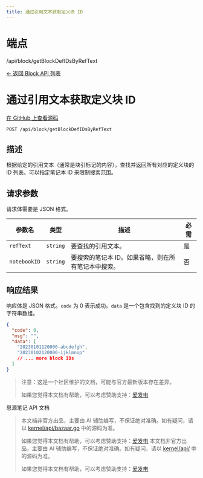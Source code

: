 ```yaml
---
title: 通过引用文本获取定义块 ID
---
```

# 端点

/api/block/getBlockDefIDsByRefText

[← 返回 Block API 列表](../pages/block.html)

# 通过引用文本获取定义块 ID

[在 GitHub 上查看源码](https://github.com/siyuan-note/siyuan/blob/master/kernel/api/block.go#L413)

`POST /api/block/getBlockDefIDsByRefText`

## 描述

根据给定的引用文本（通常是块引标记的内容），查找并返回所有对应的定义块的 ID 列表。可以指定笔记本 ID 来限制搜索范围。

## 请求参数

请求体需要是 JSON 格式。

| 参数名 | 类型 | 描述 | 必需 |
| --- | --- | --- | --- |
| `refText` | `string` | 要查找的引用文本。 | 是 |
| `notebookID` | `string` | 要搜索的笔记本 ID。如果省略，则在所有笔记本中搜索。 | 否 |

## 响应结果

响应体是 JSON 格式。`code` 为 0 表示成功。`data` 是一个包含找到的定义块 ID 的字符串数组。

```json
{
  "code": 0,
  "msg": "",
  "data": [
    "20230101120000-abcdefgh",
    "20230102120000-ijklmnop"
    // ... more block IDs
  ]
}
```

> 注意：这是一个社区维护的文档，可能与官方最新版本存在差异。
> 
> 如果您觉得本文档有帮助，可以考虑赞助支持：[爱发电](https://afdian.com/a/leolee9086?tab=feed)

思源笔记 API 文档
> 本文档非官方出品，主要由 AI 辅助编写，不保证绝对准确。如有疑问，请以 [kernel/api/bazaar.go](https://github.com/siyuan-note/siyuan/blob/master/kernel/api/bazaar.go) 中的源码为准。
> 
> 如果您觉得本文档有帮助，可以考虑赞助支持：[爱发电](https://afdian.com/a/leolee9086?tab=feed)
> 本文档非官方出品，主要由 AI 辅助编写，不保证绝对准确。如有疑问，请以 [kernel/api/](https://github.com/siyuan-note/siyuan/blob/master/kernel/api/) 中的源码为准。
> 
> 如果您觉得本文档有帮助，可以考虑赞助支持：[爱发电](https://afdian.com/a/leolee9086?tab=feed)
